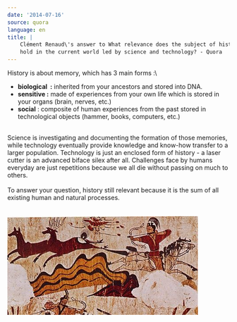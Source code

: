 ```yaml
---
date: '2014-07-16'
source: quora
language: en
title: |
    Clément Renaud\'s answer to What relevance does the subject of history
    hold in the current world led by science and technology? - Quora
---
```


History is about memory, which has 3 main forms :\

-   **biological  :** inherited from your ancestors and stored into DNA.
-   **sensitive :** made of experiences from your own life which is
    stored in your organs (brain, nerves, etc.)
-   **social** : composite of human experiences from the past stored in
    technological objects (hammer, books, computers, etc.)

\
Science is investigating and documenting the formation of those
memories, while technology eventually provide knowledge and know-how
transfer to a larger population. Technology is just an enclosed form of
history - a laser cutter is an advanced biface silex after all.
Challenges face by humans everyday are just repetitions because we all
die without passing on much to others.\
\
To answer your question, history still relevant because it is the sum of
all existing human and natural processes.\
\
\
![](./img/main-qimg-6d4f2e5b05bb37c75ae192e965edea4d-c.png)
